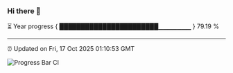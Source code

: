 ### Hi there 👋

⏳ Year progress { ███████████████████████▁▁▁▁▁▁▁ } 79.19 %

---

⏰ Updated on Fri, 17 Oct 2025 01:10:53 GMT

![Progress Bar CI](https://github.com/liununu/liununu/workflows/Progress%20Bar%20CI/badge.svg)
